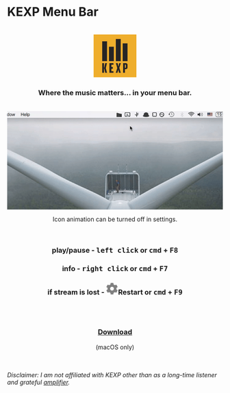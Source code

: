 # KEXP Menu Bar

<br/>

<div align=center>
	<img src="readme/kexpLogo.png">
</div>

<h3 align=center>Where the music matters... in your menu bar.</h3>

<br/>

<div align=center>
	<img align=center src="readme/demo.gif">
</div>
<p align=center>Icon animation can be turned off in settings.</p>

<br />

<div align=center>
	<h3><b>play/pause</b> - <kbd>left click</kbd> or <kbd>cmd</kbd> + <kbd>F8</kbd></h3>
	<h3><b>info</b> - <kbd>right click</kbd> or <kbd>cmd</kbd> + <kbd>F7</kbd></h3>
	<h3><b>if stream is lost</b> - <img id="settings-icon" src="./assets/settingsGear.svg" />Restart or <kbd>cmd</kbd> + <kbd>F9</kbd></h3>
</div>

<br/>
<br/>

<h3 align=center>
	<b><a href="https://github.com/NoneOfMaster/kexp-menu-bar/releases/download/v1.1.0/KEXP.Menu.Bar-1.1.0.dmg">Download</a></b>
</h3> 
<p align=center>(macOS only)</span>

<br/>
<br/>
<br/>

<i>Disclaimer: I am not affiliated with KEXP other than as a long-time listener and grateful [amplifier](https://www.kexp.org/donor-lounge/ways-give/make-recurring-monthly-donation-amplifiers-club/).</i>
